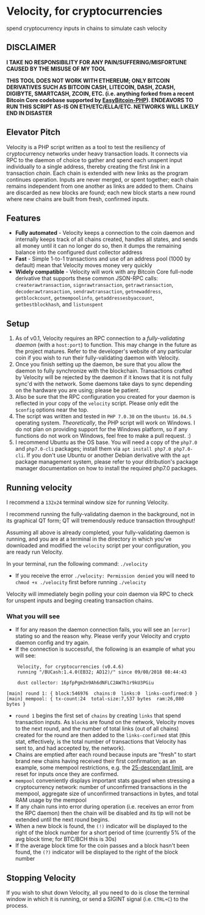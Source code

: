 # Velocity, for cryptocurrencies
spend cryptocurrency inputs in chains to simulate cash velocity

## DISCLAIMER
**I TAKE NO RESPONSIBILITY FOR ANY PAIN/SUFFERING/MISFORTUNE CAUSED BY THE MISUSE OF MY TOOL**

**THIS TOOL DOES NOT WORK WITH ETHEREUM; ONLY BITCOIN DERIVATIVES SUCH AS BITCOIN CASH, LITECOIN, DASH, ZCASH, DIGIBYTE, SMARTCASH, ZCOIN, ETC. (i.e. anything forked from a recent Bitcoin Core codebase supported by [EasyBitcoin-PHP][1]). ENDEAVORS TO RUN THIS SCRIPT AS-IS ON ETH/ETC/ELLA/ETC. NETWORKS WILL LIKELY END IN DISASTER**

## Elevator Pitch
Velocity is a PHP script written as a tool to test the resiliency of cryptocurrency networks under heavy transaction loads. It connects via RPC to the daemon of choice to gather and spend each unspent input individually to a single address, thereby creating the first *link* in a transaction *chain*. Each chain is extended with new links as the program continues operation. Inputs are never merged, or spent together; each chain remains independent from one another as links are added to them. Chains are discarded as new blocks are found; each new block starts a new round where new chains are built from fresh, confirmed inputs.

## Features
* **Fully automated** - Velocity keeps a connection to the coin daemon and internally keeps track of all chains created, handles all states, and sends all money until it can no longer do so, then it dumps the remaining balance into the configured dust collector address
* **Fast** - Simple 1-to-1 transactions and use of an address pool (1000 by default) mean that Velocity moves money very quickly
* **Widely compatible** - Velocity will work with any Bitcoin Core full-node derivative that supports these common JSON-RPC calls: `createrawtransaction`, `signrawtransaction`, `getrawtransaction`, `decoderawtransaction`, `sendrawtransaction`, `getnewaddress`, `getblockcount`, `getmempoolinfo`, `getaddressesbyaccount`, `getbestblockhash`, and `listunspent`

## Setup
1. As of v0.1, Velocity requires an RPC connection to a *fully-validating daemon* (with a `host:port`) to function. This may change in the future as the project matures. Refer to the developer's website of any particular coin if you wish to run their fully-validating daemon with Velocity.
2. Once you finish setting up the daemon, be sure that you allow the daemon to fully synchronize with the blockchain. Transactions crafted by Velocity will be rejected by the daemon if it knows that it is not fully sync'd with the network. Some daemons take days to sync depending on the hardware you are using; please be patient.
3. Also be sure that the RPC configuration you created for your daemon is reflected in your copy of the `velocity` script. Please only edit the `$config` options near the top.
3. The script was written and tested in `PHP 7.0.30` on the `Ubuntu 16.04.5` operating system. *Theoretically*, the PHP script will work on Windows. I do not plan on providing support for the Windows platform, so if any functions do not work on Windows, feel free to make a pull request. :)
4. I recommend Ubuntu as the OS base. You will need a copy of the `php7.0` and `php7.0-cli` packages; install them via `apt install php7.0 php7.0-cli`. If you don't use Ubuntu or another Debian derivative with the `apt` package management system, please refer to your ditribution's package manager documentation on how to install the required php7.0 packages.

## Running velocity
I recommend a `132x24` terminal window size for running Velocity.

I recommend running the fully-validating daemon in the background, not in its graphical QT form; QT will tremendously reduce transaction throughput!

Assuming all above is already completed, your fully-validating daemon is running, and you are at a terminal in the directory in which you've downloaded and modified the `velocity` script per your configuration, you are ready run Velocity.

In your terminal, run the following command: `./velocity`

* If you receive the error `./velocity: Permission denied` you will need to `chmod +x ./velocity` first before running `./velocity`

Velocity will immediately begin polling your coin daemon via RPC to check for unspent inputs and beging creating transaction chains.

### What you will see
* If for any reason the daemon connection fails, you will see an `[error]` stating so and the reason why. Please verify your Velocity and crypto daemon config and try again.
* If the connection is successful, the following is an example of what you will see:

```	
	Velocity, for cryptocurrencies (v0.4.6)
	running "/BUCash:1.4.0(EB32; AD12)/" since 09/08/2018 08:44:43

	dust collector: 16pfpPgmZn9Ah6dNFLC2AW7h1r9kU3PGiu

[main] round 1: { block:546976  chains:0  links:0  links-confirmed:0 }
[main] mempool: { tx-count:24  total-size:7,537 bytes  ram:26,080 bytes }

```

* `round 1` begins the first set of `chains` by creating `links` that spend transaction inputs. As `block`s are found on the network, Velocity moves to the next round, and the number of total links (out of all chains) created for the round are then added to the `links-confirmed` stat (this stat, effectively, is the total number of transactions that Velocity has sent to, and had accepted by, the network).
* Chains are emptied after each round because inputs are "fresh" to start brand new chains having received their first confirmation; as an example, some mempool restrictions, e.g. the [25-descendant limit][2], are reset for inputs once they are confirmed.
* `mempool` conveniently displays important stats gauged when stressing a cryptocurrency network: number of unconfirmed transactions in the mempool, aggregate size of unconfirmed transactions in bytes, and total RAM usage by the mempool
* If any chain runs into error during operation (i.e. receives an error from the RPC daemon) then the chain will be disabled and its tip will not be extended until the next round begins.
* When a new block is found, the `(!)` indicator will be displayed to the right of the block number for a short period of time (currently 5% of the avg block time; for BTC/BCH this is 30s)
* If the average block time for the coin passes and a block hasn't been found, the `(?)` indicator will be displayed to the right of the block number

## Stopping Velocity
If you wish to shut down Velocity, all you need to do is close the terminal window in which it is running, or send a SIGINT signal (i.e. `CTRL+C`) to the process.

[1]: https://github.com/aceat64/EasyBitcoin-PHP
[2]: https://jasonc.me/blog/chained-0-conf-transactions-memo

